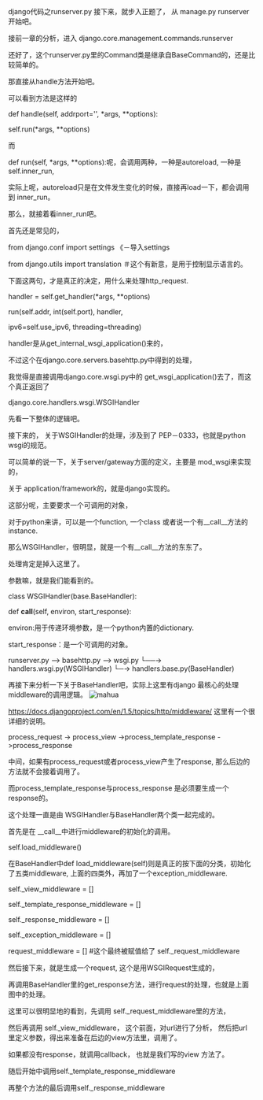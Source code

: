 django代码之runserver.py 
 接下来，就步入正题了， 从 manage.py runserver开始吧。

接前一章的分析，进入 django.core.management.commands.runserver

还好了，这个runserver.py里的Command类是继承自BaseCommand的，还是比较简单的。

那直接从handle方法开始吧。

可以看到方法是这样的

def handle(self, addrport='', *args, **options):

self.run(*args, **options)

而

def run(self, *args, **options):呢，会调用两种，一种是autoreload, 一种是self.inner_run,

实际上呢，autoreload只是在文件发生变化的时候，直接再load一下，都会调用到 inner_run。

那么，就接着看inner_run吧。

首先还是常见的，

from django.conf import settings 《－导入settings

from django.utils import translation ＃这个有新意，是用于控制显示语言的。

下面这两句，才是真正的决定，用什么来处理http_request.


handler = self.get_handler(*args, **options)

run(self.addr, int(self.port), handler,

ipv6=self.use_ipv6, threading=threading)


handler是从get_internal_wsgi_application()来的，

不过这个在django.core.servers.basehttp.py中得到的处理，

我觉得是直接调用django.core.wsgi.py中的 get_wsgi_application()去了，而这个真正返回了

django.core.handlers.wsgi.WSGIHandler

先看一下整体的逻辑吧。 


 接下来的， 关于WSGIHandler的处理，涉及到了 PEP－0333，也就是python wsgi的规范。

可以简单的说一下，关于server/gateway方面的定义，主要是 mod_wsgi来实现的，

关于 application/framework的，就是django实现的。

这部分呢，主要要求一个可调用的对象，

对于python来讲，可以是一个function, 一个class 或者说一个有__call__方法的instance.

那么WSGIHandler，很明显，就是一个有__call__方法的东东了。

处理肯定是掉入这里了。

参数嘛，就是我们能看到的。

class WSGIHandler(base.BaseHandler):


def __call__(self, environ, start_response):

environ:用于传递环境参数，是一个python内置的dictionary.

start_response：是一个可调用的对象。

runserver.py --> basehttp.py --> wsgi.py 
                                    └──-> handlers.wsgi.py(WSGIHandler)
                                               └─-> handlers.base.py(BaseHandler)

再接下来分析一下关于BaseHandler吧，实际上这里有django 最核心的处理middleware的调用逻辑。
![mahua](https://docs.djangoproject.com/en/1.5/_images/middleware.png)

https://docs.djangoproject.com/en/1.5/topics/http/middleware/ 这里有一个很详细的说明。


process_request → process_view ->process_template_response ->process_response

中间，如果有process_request或者process_view产生了response, 那么后边的方法就不会接着调用了。

而process_template_response与process_response 是必须要生成一个response的。


这个处理一直是由 WSGIHandler与BaseHandler两个类一起完成的。

首先是在 __call__中进行middleware的初始化的调用。

self.load_middleware()

在BaseHandler中def load_middleware(self)则是真正的按下面的分类，初始化了五类middleware, 上面的四类外，再加了一个exception_middleware.

self._view_middleware = []

self._template_response_middleware = []

self._response_middleware = []

self._exception_middleware = []


request_middleware = [] #这个最终被赋值给了 self._request_middleware


然后接下来，就是生成一个request, 这个是用WSGIRequest生成的，

再调用BaseHandler里的get_response方法，进行request的处理，也就是上面图中的处理。

这里可以很明显地的看到，先调用 self._request_middleware里的方法，

然后再调用 self._view_middleware， 这个前面，对url进行了分析， 然后把url 里定义参数，得出来准备在后边的view方法里，调用了。

如果都没有response，就调用callback， 也就是我们写的view 方法了。

随后开始中调用self._template_response_middleware

再整个方法的最后调用self._response_middleware 